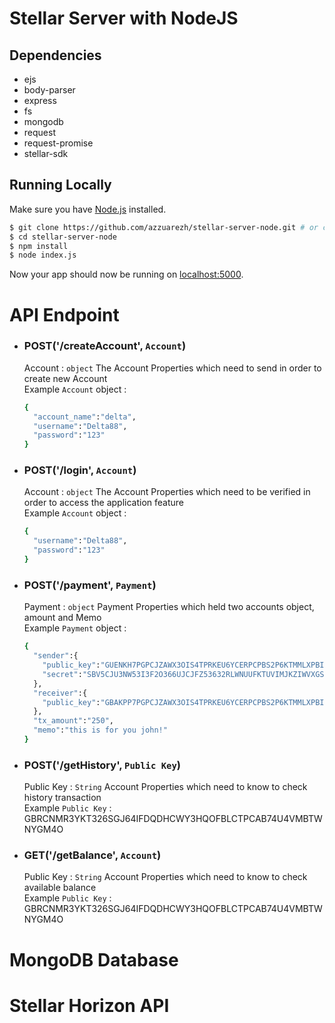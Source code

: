 # Stellar Server with NodeJS

## Dependencies
- ejs
- body-parser
- express
- fs
- mongodb
- request
- request-promise
- stellar-sdk  

## Running Locally
Make sure you have [Node.js](http://nodejs.org/) installed.

```sh
$ git clone https://github.com/azzuarezh/stellar-server-node.git # or clone your own fork
$ cd stellar-server-node
$ npm install
$ node index.js
```

Now your app should now be running on [localhost:5000](http://localhost:5000/).
# API Endpoint

- ### POST('/createAccount', ``Account``)
    Account : ``object`` The Account Properties which need to send in order to create new Account  
    Example ``Account`` object :  
    ```sh
    {
      "account_name":"delta",
      "username":"Delta88",
      "password":"123"
    }
    ```
- ### POST('/login', ``Account``)
    Account : ``object`` The Account Properties which need to be verified in order to access the application feature  
    Example ``Account`` object : 
    ```sh
    {
      "username":"Delta88",
      "password":"123"
    }
    ```
- ### POST('/payment', ``Payment``)
    Payment :  ``object`` Payment Properties which held two accounts object, amount and Memo  
    Example ``Payment`` object :
    ```sh
    {
      "sender":{
        "public_key":"GUENKH7PGPCJZAWX3OIS4TPRKEU6YCERPCPBS2P6KTMMLXPBIYY43SX5",
        "secret":"SBV5CJU3NW53I3F2O366UJCJFZ53632RLWNUUFKTUVIMJKZIWVXGSZBE"
      },
      "receiver":{
        "public_key":"GBAKPP7PGPCJZAWX3OIS4TPRKEU6YCERPCPBS2P6KTMMLXPBIYY43SX5"
      },
      "tx_amount":"250",
      "memo":"this is for you john!"
    }
    ```
- ### POST('/getHistory', ``Public Key``)
    Public Key :  ``String`` Account Properties which need to know to check history transaction  
    Example ``Public Key``  : GBRCNMR3YKT326SGJ64IFDQDHCWY3HQOFBLCTPCAB74U4VMBTWNYGM4O
    
- ### GET('/getBalance', ``Account``)
    Public Key :  ``String`` Account Properties which need to know to check available balance  
    Example ``Public Key``  : GBRCNMR3YKT326SGJ64IFDQDHCWY3HQOFBLCTPCAB74U4VMBTWNYGM4O



# MongoDB Database


# Stellar Horizon API


